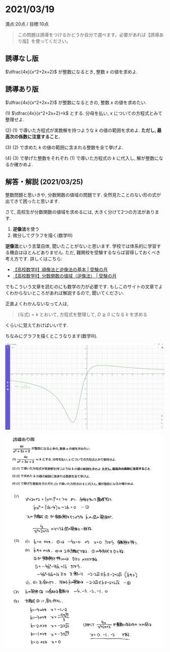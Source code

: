 # 2021/03/19

満点:20点 / 目標:10点

> この問題は誘導をつけるかどうか自分で選べます。必要があれば【誘導あり版】を使ってください。

## 誘導なし版

$\dfrac{4x}{x^2+2x+2}$ が整数になるとき, 整数 $x$ の値を求めよ.

<div style="page-break-before:always"></div>

## 誘導あり版

$\dfrac{4x}{x^2+2x+2}$ が整数になるときの, 整数 $x$ の値を求めたい.

(1) $\dfrac{4x}{x^2+2x+2}=k$ とする. 分母を払い, $x$ についての方程式とみて整理せよ.

(2) (1) で導いた方程式が実数解を持つような $k$ の値の範囲を求めよ. **ただし, 最高次の係数に注意すること.**

(3) (2) で求めた $k$ の値の範囲に含まれる整数を全て挙げよ.

(4) (3) で挙げた整数をそれぞれ (1) で導いた方程式の $k$ に代入し, 解が整数になるか確かめよ.

<div style="page-break-before:always"></div>

## 解答・解説 (2021/03/25)

整数問題と思いきや, 分数関数の値域の問題です.
全然見たことのない形の式が出てきて困ったと思います.

さて, 高校生が分数関数の値域を求めるには, 大きく分けて2つの方法があります.

1. **逆像法**を使う
2. 微分してグラフを描く(数学III)

**逆像法**という言葉自体, 聞いたことがないと思います. 学校では体系的に学習する機会はほとんどありません. ただ, 難関校を受験するならば習得しておくべき考え方です. 詳しくはこちら:

- [【高校数学Ⅱ】順像法と逆像法の基本 | 受験の月](https://examist.jp/mathematics/inverse-image/gyakuzouhou/)
- [【高校数学Ⅱ】分数関数の値域（逆像法） | 受験の月](https://examist.jp/mathematics/inverse-image/tiiki-gyakuzouhou/)

でもこういう文章を読むのにも数学の力が必要です.
もしこのサイトの文章でよくわからないところがあれば解説するので, 聞いてください.

正直よくわかんないなって人は, 

> $($与式$)=k$ とおいて, 方程式を整理して, $D \geqq 0$ になる $k$ を求める

くらいに覚えておけばいいです.

ちなみにグラフを描くとこうなります(数学III).

![graph](img/graph.PNG)

![math](img/mathterro_20210319.jpg)